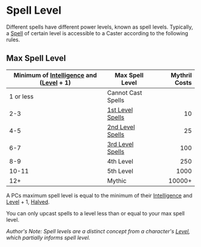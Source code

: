 # Spell Level
Different spells have different power levels, known as spell levels. Typically, a [Spell](Spells.md) of certain level is accessible to a Caster according to the following rules.
## Max Spell Level

| Minimum of [Intelligence](../Player%20Characters/Chosen%20Statistics/Intelligence.md) and ([Level](../Player%20Characters/Derived%20Statistics/Level.md) + 1) | Max Spell Level                                                               | Mythril Costs |
| ------------------------------------------------------------------------------------------------------------------------------------------------------------- | ----------------------------------------------------------------------------- | ------------: |
| 1 or less                                                                                                                                                     | Cannot Cast Spells                                                            |               |
| 2-3                                                                                                                                                           | [1st Level Spells](Spells/Mythril%20Spells/Level%201/1st%20Level%20Spells.md) |            10 |
| 4-5                                                                                                                                                           | [2nd Level Spells](Spells/Mythril%20Spells/Level%202/2nd%20Level%20Spells.md) |            25 |
| 6-7                                                                                                                                                           | [3rd Level Spells](Spells/Mythril%20Spells/Level%203/3rd%20Level%20Spells.md) |           100 |
| 8-9                                                                                                                                                           | 4th Level                                                                     |           250 |
| 10-11                                                                                                                                                         | 5th Level                                                                     |          1000 |
| 12+                                                                                                                                                           | Mythic                                                                        |        10000+ |

A PCs maximum spell level is equal to the minimum of their [Intelligence](../Player%20Characters/Chosen%20Statistics/Intelligence.md) and [Level](../Player%20Characters/Derived%20Statistics/Level.md) + 1, [Halved](../Foreword/Rule%20for%20rules.md#Halving).

You can only upcast spells to a level less than or equal to your max spell level.

*Author's Note:*
*Spell levels are a distinct concept from a character's [Level](../Player%20Characters/Derived%20Statistics/Level.md), which partially informs spell level.*